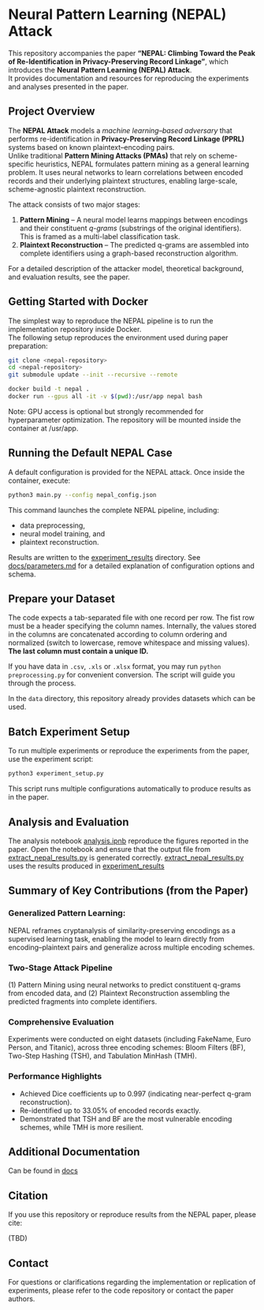 # Neural Pattern Learning (NEPAL) Attack

This repository accompanies the paper **“NEPAL: Climbing Toward the Peak of Re-Identification in Privacy-Preserving Record Linkage”**, which introduces the **Neural Pattern Learning (NEPAL) Attack**.  
It provides documentation and resources for reproducing the experiments and analyses presented in the paper.


## Project Overview

The **NEPAL Attack** models a *machine learning–based adversary* that performs re-identification in **Privacy-Preserving Record Linkage (PPRL)** systems based on known plaintext–encoding pairs.  
Unlike traditional **Pattern Mining Attacks (PMAs)** that rely on scheme-specific heuristics, NEPAL formulates pattern mining as a general learning problem. It uses neural networks to learn correlations between encoded records and their underlying plaintext structures, enabling large-scale, scheme-agnostic plaintext reconstruction.

The attack consists of two major stages:

1. **Pattern Mining** – A neural model learns mappings between encodings and their constituent *q-grams* (substrings of the original identifiers). This is framed as a multi-label classification task.
2. **Plaintext Reconstruction** – The predicted q-grams are assembled into complete identifiers using a graph-based reconstruction algorithm.

For a detailed description of the attacker model, theoretical background, and evaluation results, see the paper.


## Getting Started with Docker

The simplest way to reproduce the NEPAL pipeline is to run the implementation repository inside Docker.  
The following setup reproduces the environment used during paper preparation:

```bash
git clone <nepal-repository>
cd <nepal-repository>
git submodule update --init --recursive --remote

docker build -t nepal .
docker run --gpus all -it -v $(pwd):/usr/app nepal bash
```
Note: GPU access is optional but strongly recommended for hyperparameter optimization.
The repository will be mounted inside the container at /usr/app.


## Running the Default NEPAL Case

A default configuration is provided for the NEPAL attack.
Once inside the container, execute:
```bash
python3 main.py --config nepal_config.json
```
This command launches the complete NEPAL pipeline, including:
- data preprocessing,
- neural model training, and
- plaintext reconstruction.

Results are written to the [experiment_results](experiment_results) directory.
See [docs/parameters.md](docs/parameters.md) for a detailed explanation of configuration options and schema.

## Prepare your Dataset
The code expects a tab-separated file with one record per row. The fist row must be a 
header specifying the column names. 
Internally, the values stored in the columns are concatenated according to column ordering and normalized (switch to lowercase, remove whitespace and missing values).
**The last column must contain a unique ID.**

If you have data in `.csv`, `.xls` or `.xlsx` format, you may run ``python preprocessing.py`` for convenient conversion. 
The script will guide you through the process. 

In the `data` directory, this repository already provides datasets which can be used.

## Batch Experiment Setup

To run multiple experiments or reproduce the experiments from the paper, use the experiment script:
```bash
python3 experiment_setup.py
```
This script runs multiple configurations automatically to produce results as in the paper.


## Analysis and Evaluation

The analysis notebook [analysis.ipnb](analysis.ipnb) reproduce the figures reported in the paper.
Open the notebook and ensure that the output file from [extract_nepal_results.py](extract_nepal_results.py) is generated correctly.
[extract_nepal_results.py](extract_nepal_results.py) uses the results produced in [experiment_results](experiment_results)


## Summary of Key Contributions (from the Paper)
### Generalized Pattern Learning:
NEPAL reframes cryptanalysis of similarity-preserving encodings as a supervised learning task, enabling the model to learn directly from encoding–plaintext pairs and generalize across multiple encoding schemes.
### Two-Stage Attack Pipeline 
(1) Pattern Mining using neural networks to predict constituent q-grams from encoded data, and
(2) Plaintext Reconstruction assembling the predicted fragments into complete identifiers.
### Comprehensive Evaluation 
Experiments were conducted on eight datasets (including FakeName, Euro Person, and Titanic), across three encoding schemes:
Bloom Filters (BF), Two-Step Hashing (TSH), and Tabulation MinHash (TMH).
### Performance Highlights 
- Achieved Dice coefficients up to 0.997 (indicating near-perfect q-gram reconstruction).
- Re-identified up to 33.05% of encoded records exactly.
- Demonstrated that TSH and BF are the most vulnerable encoding schemes, while TMH is more resilient.

## Additional Documentation

Can be found in [docs](docs)


## Citation

If you use this repository or reproduce results from the NEPAL paper, please cite:

(TBD)


## Contact

For questions or clarifications regarding the implementation or replication of experiments, please refer to the code repository or contact the paper authors.